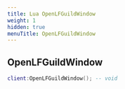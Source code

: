 ```yaml
---
title: Lua OpenLFGuildWindow
weight: 1
hidden: true
menuTitle: OpenLFGuildWindow
---
```

## OpenLFGuildWindow
```lua
client:OpenLFGuildWindow(); -- void
```